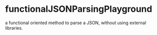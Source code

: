 # functionalJSONParsingPlayground
a functional oriented method to parse a JSON, without using external libraries.
